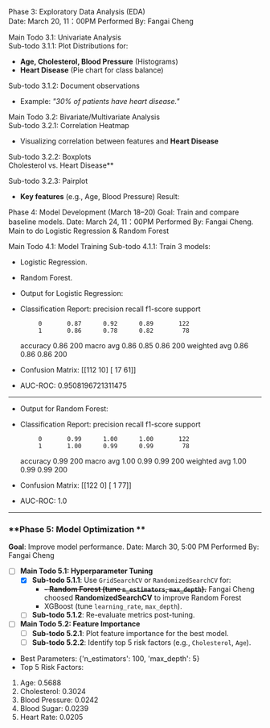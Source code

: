 Phase 3: Exploratory Data Analysis (EDA)  
Date: March 20, 11：00PM Performed By: Fangai Cheng

Main Todo 3.1: Univariate Analysis  
Sub-todo 3.1.1: Plot Distributions for:
- **Age, Cholesterol, Blood Pressure** (Histograms)
- **Heart Disease** (Pie chart for class balance)

Sub-todo 3.1.2: Document observations
- Example: *"30% of patients have heart disease."*

Main Todo 3.2: Bivariate/Multivariate Analysis  
Sub-todo 3.2.1: Correlation Heatmap  
- Visualizing correlation between features and **Heart Disease**  

Sub-todo 3.2.2: Boxplots  
Cholesterol vs. Heart Disease**

Sub-todo 3.2.3: Pairplot  
- **Key features** (e.g., Age, Blood Pressure)
Result: 

Phase 4: Model Development (March 18–20)
Goal: Train and compare baseline models.
Date: March 24, 11：00PM Performed By: Fangai Cheng. Main to do Logistic Regression & Random Forest

Main Todo 4.1: Model Training
Sub-todo 4.1.1: Train 3 models:
- Logistic Regression.
- Random Forest.

- Output for Logistic Regression:
- Classification Report:
               precision    recall  f1-score   support

           0       0.87      0.92      0.89       122
           1       0.86      0.78      0.82        78
           
    accuracy                           0.86       200
   macro avg       0.86      0.85      0.86       200
weighted avg       0.86      0.86      0.86       200

- Confusion Matrix:
 [[112  10] [ 17  61]]
- AUC-ROC: 0.9508196721311475

---

- Output for Random Forest:
- Classification Report:
               precision    recall  f1-score   support

           0       0.99      1.00      1.00       122
           1       1.00      0.99      0.99        78
           
    accuracy                           0.99       200
   macro avg       1.00      0.99      0.99       200
weighted avg       1.00      0.99      0.99       200

- Confusion Matrix:
 [[122   0]
 [  1  77]]
- AUC-ROC: 1.0

---

### **Phase 5: Model Optimization **
**Goal**: Improve model performance.
Date: March 30, 5:00 PM Performed By: Fangai Cheng

- [ ]  **Main Todo 5.1: Hyperparameter Tuning**
    - [x]  **Sub-todo 5.1.1**: Use `GridSearchCV` or `RandomizedSearchCV` for:
        -  ~~**- Random Forest (tune `n_estimators`, `max_depth`).**~~
            Fangai Cheng choosed **RandomizedSearchCV** to improve Random Forest
        - XGBoost (tune `learning_rate`, `max_depth`).
    - [ ]  **Sub-todo 5.1.2**: Re-evaluate metrics post-tuning.
- [ ]  **Main Todo 5.2: Feature Importance**
    - [ ]  **Sub-todo 5.2.1**: Plot feature importance for the best model.
    - [ ]  **Sub-todo 5.2.2**: Identify top 5 risk factors (e.g., `Cholesterol`, `Age`).

 - Best Parameters: {'n_estimators': 100, 'max_depth': 5}
 - Top 5 Risk Factors:
1. Age: 0.5688
2. Cholesterol: 0.3024
3. Blood Pressure: 0.0242
4. Blood Sugar: 0.0239
5. Heart Rate: 0.0205


